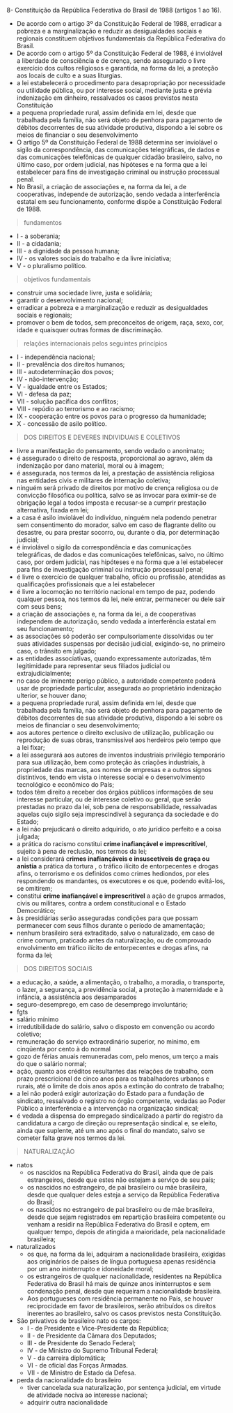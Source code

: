 8- Constituição da República Federativa do Brasil de 1988 (artigos 1 ao 16). 
- De acordo com o artigo 3º da Constituição Federal de 1988, erradicar a pobreza e a marginalização e reduzir as desigualdades sociais e regionais constituem objetivos fundamentais da República Federativa do Brasil.
- De acordo com o artigo 5º da Constituição Federal de 1988, é inviolável a liberdade de consciência e de crença, sendo assegurado o livre exercício dos cultos religiosos e garantida, na forma da lei, a proteção aos locais de culto e a suas liturgias.
- a lei estabelecerá o procedimento para desapropriação por necessidade ou utilidade pública, ou por interesse social, mediante justa e prévia indenização em dinheiro, ressalvados os casos previstos nesta Constituição
- a pequena propriedade rural, assim definida em lei, desde que trabalhada pela família, não será objeto de penhora para pagamento de débitos decorrentes de sua atividade produtiva, dispondo a lei sobre os meios de financiar o seu desenvolvimento
- O artigo 5º da Constituição Federal de 1988 determina ser inviolável o sigilo da correspondência, das comunicações telegráficas, de dados e das comunicações telefônicas de qualquer cidadão brasileiro, salvo, no último caso, por ordem judicial, nas hipóteses e na forma que a lei estabelecer para fins de investigação criminal ou instrução processual penal.
- No Brasil, a criação de associações e, na forma da lei, a de cooperativas, independe de autorização, sendo vedada a interferência estatal em seu funcionamento, conforme dispõe a Constituição Federal de 1988.
> fundamentos
- I - a soberania;
- II - a cidadania;
- III - a dignidade da pessoa humana;
- IV - os valores sociais do trabalho e da livre iniciativa; 
- V - o pluralismo político.
> objetivos fundamentais
- construir uma sociedade livre, justa e solidária;
- garantir o desenvolvimento nacional;
- erradicar a pobreza e a marginalização e reduzir as desigualdades sociais e regionais;
- promover o bem de todos, sem preconceitos de origem, raça, sexo, cor, idade e quaisquer outras formas de discriminação.
> relações internacionais pelos seguintes princípios
- I - independência nacional;
- II - prevalência dos direitos humanos;
- III - autodeterminação dos povos;
- IV - não-intervenção;
- V - igualdade entre os Estados;
- VI - defesa da paz;
- VII - solução pacífica dos conflitos;
- VIII - repúdio ao terrorismo e ao racismo;
- IX - cooperação entre os povos para o progresso da humanidade;
- X - concessão de asilo político.
> DOS DIREITOS E DEVERES INDIVIDUAIS E COLETIVOS
-  livre a manifestação do pensamento, sendo vedado o anonimato;
-  é assegurado o direito de resposta, proporcional ao agravo, além da indenização por dano material, moral ou à imagem;
-  é assegurada, nos termos da lei, a prestação de assistência religiosa nas entidades civis e militares de internação coletiva;
-  ninguém será privado de direitos por motivo de crença religiosa ou de convicção filosófica ou política, salvo se as invocar para eximir-se de obrigação legal a todos imposta e recusar-se a cumprir prestação alternativa, fixada em lei;
-  a casa é asilo inviolável do indivíduo, ninguém nela podendo penetrar sem consentimento do morador, salvo em caso de flagrante delito ou desastre, ou para prestar socorro, ou, durante o dia, por determinação judicial;
-  é inviolável o sigilo da correspondência e das comunicações telegráficas, de dados e das comunicações telefônicas, salvo, no último caso, por ordem judicial, nas hipóteses e na forma que a lei estabelecer para fins de investigação criminal ou instrução processual penal;  
-  é livre o exercício de qualquer trabalho, ofício ou profissão, atendidas as qualificações profissionais que a lei estabelecer
-  é livre a locomoção no território nacional em tempo de paz, podendo qualquer pessoa, nos termos da lei, nele entrar, permanecer ou dele sair com seus bens;
-  a criação de associações e, na forma da lei, a de cooperativas independem de autorização, sendo vedada a interferência estatal em seu funcionamento;
-  as associações só poderão ser compulsoriamente dissolvidas ou ter suas atividades suspensas por decisão judicial, exigindo-se, no primeiro caso, o trânsito em julgado;
-  as entidades associativas, quando expressamente autorizadas, têm legitimidade para representar seus filiados judicial ou extrajudicialmente;
-  no caso de iminente perigo público, a autoridade competente poderá usar de propriedade particular, assegurada ao proprietário indenização ulterior, se houver dano;
-  a pequena propriedade rural, assim definida em lei, desde que trabalhada pela família, não será objeto de penhora para pagamento de débitos decorrentes de sua atividade produtiva, dispondo a lei sobre os meios de financiar o seu desenvolvimento;
-  aos autores pertence o direito exclusivo de utilização, publicação ou reprodução de suas obras, transmissível aos herdeiros pelo tempo que a lei fixar;
-  a lei assegurará aos autores de inventos industriais privilégio temporário para sua utilização, bem como proteção às criações industriais, à propriedade das marcas, aos nomes de empresas e a outros signos distintivos, tendo em vista o interesse social e o desenvolvimento tecnológico e econômico do País;
-   todos têm direito a receber dos órgãos públicos informações de seu interesse particular, ou de interesse coletivo ou geral, que serão prestadas no prazo da lei, sob pena de responsabilidade, ressalvadas aquelas cujo sigilo seja imprescindível à segurança da sociedade e do Estado;
-   a lei não prejudicará o direito adquirido, o ato jurídico perfeito e a coisa julgada;
-   a prática do racismo constitui **crime inafiançável e imprescritível**, sujeito à pena de reclusão, nos termos da lei;
-   a lei considerará c**rimes inafiançáveis e insuscetíveis de graça ou anistia** a prática da tortura , o tráfico ilícito de entorpecentes e drogas afins, o terrorismo e os definidos como crimes hediondos, por eles respondendo os mandantes, os executores e os que, podendo evitá-los, se omitirem; 
-   constitui **crime inafiançável e imprescritível** a ação de grupos armados, civis ou militares, contra a ordem constitucional e o Estado Democrático;
-   às presidiárias serão asseguradas condições para que possam permanecer com seus filhos durante o período de amamentação;
-   nenhum brasileiro será extraditado, salvo o naturalizado, em caso de crime comum, praticado antes da naturalização, ou de comprovado envolvimento em tráfico ilícito de entorpecentes e drogas afins, na forma da lei;
> DOS DIREITOS SOCIAIS
- a educação, a saúde, a alimentação, o trabalho, a moradia, o transporte, o lazer, a segurança, a previdência social, a proteção à maternidade e à infância, a assistência aos desamparados
- seguro-desemprego, em caso de desemprego involuntário;
- fgts
-  salário mínimo
-  irredutibilidade do salário, salvo o disposto em convenção ou acordo coletivo;
-  remuneração do serviço extraordinário superior, no mínimo, em cinqüenta por cento à do normal
-  gozo de férias anuais remuneradas com, pelo menos, um terço a mais do que o salário normal;
-  ação, quanto aos créditos resultantes das relações de trabalho, com prazo prescricional de cinco anos para os trabalhadores urbanos e rurais, até o limite de dois anos após a extinção do contrato de trabalho; 
-  a lei não poderá exigir autorização do Estado para a fundação de sindicato, ressalvado o registro no órgão competente, vedadas ao Poder Público a interferência e a intervenção na organização sindical;
-  é vedada a dispensa do empregado sindicalizado a partir do registro da candidatura a cargo de direção ou representação sindical e, se eleito, ainda que suplente, até um ano após o final do mandato, salvo se cometer falta grave nos termos da lei.
> NATURALIZAÇÃO
- natos
  - os nascidos na República Federativa do Brasil, ainda que de pais estrangeiros, desde que estes não estejam a serviço de seu país;
  - os nascidos no estrangeiro, de pai brasileiro ou mãe brasileira, desde que qualquer deles esteja a serviço da República Federativa do Brasil;
  - os nascidos no estrangeiro de pai brasileiro ou de mãe brasileira, desde que sejam registrados em repartição brasileira competente ou venham a residir na República Federativa do Brasil e optem, em qualquer tempo, depois de atingida a maioridade, pela nacionalidade brasileira;
- naturalizados
  - os que, na forma da lei, adquiram a nacionalidade brasileira, exigidas aos originários de países de língua portuguesa apenas residência por um ano ininterrupto e idoneidade moral;
  - os estrangeiros de qualquer nacionalidade, residentes na República Federativa do Brasil há mais de quinze anos ininterruptos e sem condenação penal, desde que requeiram a nacionalidade brasileira.   
  -  Aos portugueses com residência permanente no País, se houver reciprocidade em favor de brasileiros, serão atribuídos os direitos inerentes ao brasileiro, salvo os casos previstos nesta Constituição.
-   São privativos de brasileiro nato os cargos:
    -   I - de Presidente e Vice-Presidente da República;
    -   II - de Presidente da Câmara dos Deputados;
    -   III - de Presidente do Senado Federal;
    -   IV - de Ministro do Supremo Tribunal Federal;
    -   V - da carreira diplomática;
    -   VI - de oficial das Forças Armadas.
    -   VII - de Ministro de Estado da Defesa. 
-  perda da nacionalidade do brasileiro
   -  tiver cancelada sua naturalização, por sentença judicial, em virtude de atividade nociva ao interesse nacional;
   -   adquirir outra nacionalidade